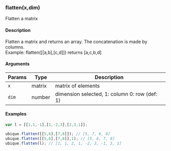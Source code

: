### flatten(x,dim)

Flatten a matrix


#### Description

Flatten a matrix and returns an array. The concatenation is made by columns.  
Example: flatten([[a,b],[c,d]]) returns [a,c,b,d]  



#### Arguments

|Params|Type|Description
|---------|----|-----------
|`x` | matrix | matrix of elements
|`dim` | number | dimension selected, 1: column 0: row (def: 1)


#### Examples

```js
var l = [[1,1,-1],[1,-2,3],[2,3,1]];

ubique.flatten([[5,6],[7,8]]); // [5, 7, 6, 8]
ubique.flatten([[5,6],[7,8]],1); // [5, 6, 7, 8]
ubique.flatten(l); // [1, 1, 2, 1, -2, 3, -1, 3, 1]
```

